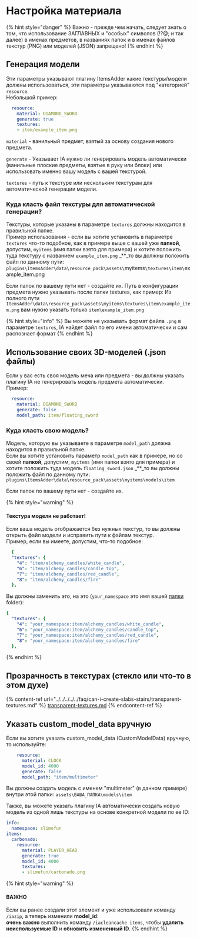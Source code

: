 # Настройка материала

{% hint style="danger" %}
Важно - прежде чем начать, следует знать о том, что использование ЗАГЛАВНЫХ и "особых" символов (!?@; и так далее) в именах предметов, в названиях папок и в именах файлов текстур (PNG) или моделей (JSON) запрещено!
{% endhint %}

## Генерация модели

Эти параметры указывают плагину ItemsAdder какие текстуры/модели должны использоваться, эти параметры указываются под "категорией" `resource`.\
Небольшой пример:

```yaml
  resource:
    material: DIAMOND_SWORD
    generate: true
    textures:
    - item/example_item.png
```

`material` - ванильный предмет, взятый за основу создания нового предмета.

`generate` - Указывает IA нужно ли генерировать модель автоматически (ванильные плоские предметы, взятые в руку или блоки) или использовать именно вашу модель с вашей текстурой.

`textures` - путь к текстуре или нескольким текстурам для автоматической генерации модели.

### Куда класть файл текстуры для автоматической генерации?

Текстуры, которые указаны в параметре `textures` должны находится в правильной папке.\
Пример использования - если вы хотите установить в параметре `textures` что-то подобное, как в примере выше с вашей уже **папкой**, допустим, `myitems` (имя папки взято для примера) и хотите положить туда текстуру с названием `example_item.png` \_\*\*\_то вы должны положить файл по данному пути: `plugins\ItemsAdder\data\resource_pack\assets\`myitems`\textures\item\`example\_item.png

Если папок по вашему пути нет - создайте их. Путь в конфигурации предмета нужно указывать после папки textures, как пример: Из полного пути `ItemsAdder\data\resource_pack\assets\myitems\textures\item\example_item.png` вам нужно указать только `item\example_item.png`

{% hint style="info" %}
Вы можете не указывать формат файла `.png` в параметре `textures`, IA найдет файл по его имени автоматически и сам распознает формат
{% endhint %}

## Использование своих 3D-моделей (.json файлы)

Если у вас есть своя модель меча или предмета - вы должны указать плагину IA не генерировать модель предмета автоматически.\
Пример:

```yaml
  resource:
    material: DIAMOND_SWORD
    generate: false
    model_path: item/floating_sword
```

### Куда класть свою модель?

Модель, которую вы указываете в параметре `model_path` должна находится в правильной папке.\
Если вы хотите установить параметр `model_path` как в примере, но со своей **папкой**, допустим, `myitems` (имя папки взято для примера) и хотите положить туда модель `floating_sword.json` \_\*\*\_то вы должны положить файл по данному пути: `plugins\ItemsAdder\data\resource_pack\assets\myitems\models\item`

Если папок по вашему пути нет - создайте их.

{% hint style="warning" %}
#### Текстура модели не работает!

Если ваша модель отображается без нужных текстур, то вы должны открыть файл модели и исправить пути к файлам текстур.\
Пример, если вы имеете, допустим, что-то подобное:

```yaml
  {
  "textures": {
    "4": "item/alchemy_candles/white_candle",
    "6": "item/alchemy_candles/candle_top",
    "7": "item/alchemy_candles/red_candle",
    "8": "item/alchemy_candles/fire"
  },
```

Вы должны заменить это, на это (`your_namespace` это имя вашей [папки ](../../../beginners/basic-concepts/namespace.md)folder):

```yaml
{
  "textures": {
    "4": "your_namespace:item/alchemy_candles/white_candle",
    "6": "your_namespace:item/alchemy_candles/candle_top",
    "7": "your_namespace:item/alchemy_candles/red_candle",
    "8": "your_namespace:item/alchemy_candles/fire"
  },
```
{% endhint %}

## Прозрачность в текстурах (стекло или что-то в этом духе)

{% content-ref url="../../../../../faq/can-i-create-slabs-stairs/transparent-textures.md" %}
[transparent-textures.md](../../../../../faq/can-i-create-slabs-stairs/transparent-textures.md)
{% endcontent-ref %}

## Указать custom\_model\_data вручную

Если вы хотите указать custom\_model\_data (CustomModelData) вручную, то используйте:

```yaml
    resource:
      material: CLOCK
      model_id: 4000
      generate: false
      model_path: "item/multimeter"
```

Вы должны создать модель с именем "multimeter" (в данном примере) внутри этой папки: `assets\ВАША_ПАПКА\models\item`

Также, вы можете указать плагину IA автоматически создать новую модель из одной лишь текстуры на основе конкретной модели по ее ID:

```yaml
info:
  namespace: slimefun
items:
  carbonado:
    resource:
      material: PLAYER_HEAD
      generate: true
      model_id: 4000
      textures:
      - slimefun/carbonado.png
```

{% hint style="warning" %}
#### ВАЖНО

Если вы ранее создали этот элемент и уже использовали команду `/iazip`, а теперь изменили **model\_id**:\
**очень важно** выполнить команду `/iacleancache items`, чтобы **удалить неиспользуемые ID** и **обновить** **измененный ID**.
{% endhint %}

